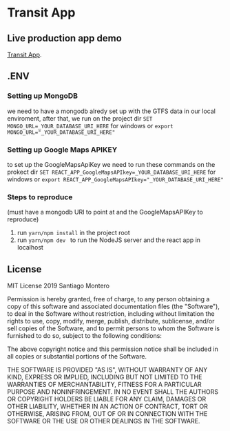 # Transit App

## Live production app demo
[Transit App](https://transit-test.herokuapp.com/).

## .ENV
### Setting up MongoDB
we need to have a mongodb alredy set up with the GTFS data in our local enviroment, after that, we run on the project dir `SET MONGO_URL=_YOUR_DATABASE_URI_HERE` for windows or `export MONGO_URL="_YOUR_DATABASE_URI_HERE"`

### Setting up Google Maps APIKEY
to set up the GoogleMapsApiKey we need to run these commands on the prokect dir `SET REACT_APP_GoogleMapsAPIkey=_YOUR_DATABASE_URI_HERE` for windows or `export REACT_APP_GoogleMapsAPIkey="_YOUR_DATABASE_URI_HERE"`

### Steps to reproduce
(must have a mongodb URI to point at and the GoogleMapsAPIKey to reproduce)

1. run `yarn/npm install` in the project root
2. run `yarn/npm dev ` to run the NodeJS server and the react app in localhost

## License

MIT License
2019 Santiago Montero

Permission is hereby granted, free of charge, to any person obtaining a copy
of this software and associated documentation files (the "Software"), to deal
in the Software without restriction, including without limitation the rights
to use, copy, modify, merge, publish, distribute, sublicense, and/or sell
copies of the Software, and to permit persons to whom the Software is
furnished to do so, subject to the following conditions:

The above copyright notice and this permission notice shall be included in all
copies or substantial portions of the Software.

THE SOFTWARE IS PROVIDED "AS IS", WITHOUT WARRANTY OF ANY KIND, EXPRESS OR
IMPLIED, INCLUDING BUT NOT LIMITED TO THE WARRANTIES OF MERCHANTABILITY,
FITNESS FOR A PARTICULAR PURPOSE AND NONINFRINGEMENT. IN NO EVENT SHALL THE
AUTHORS OR COPYRIGHT HOLDERS BE LIABLE FOR ANY CLAIM, DAMAGES OR OTHER
LIABILITY, WHETHER IN AN ACTION OF CONTRACT, TORT OR OTHERWISE, ARISING FROM,
OUT OF OR IN CONNECTION WITH THE SOFTWARE OR THE USE OR OTHER DEALINGS IN THE
SOFTWARE.
